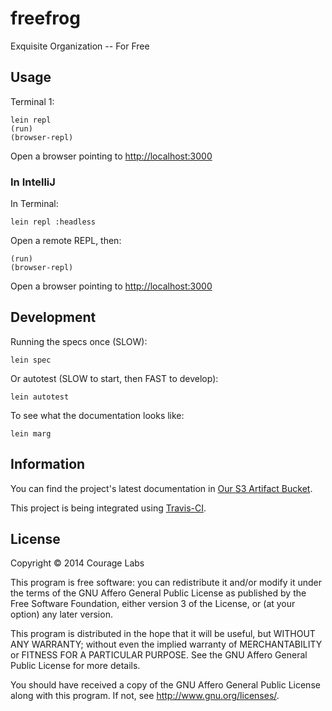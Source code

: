 # freefrog

Exquisite Organization -- For Free

## Usage

Terminal 1:

    lein repl
    (run)
    (browser-repl)
    
Open a browser pointing to [http://localhost:3000](http://localhost:3000)    

### In IntelliJ
    
In Terminal:    

    lein repl :headless
    
Open a remote REPL, then:

    (run)
    (browser-repl)
    
Open a browser pointing to [http://localhost:3000](http://localhost:3000)
    
## Development
    
Running the specs once (SLOW):

    lein spec
    
Or autotest (SLOW to start, then FAST to develop):
    
    lein autotest
    
To see what the documentation looks like:
    
    lein marg
    
## Information
    
You can find the project's latest documentation in 
[Our S3 Artifact Bucket](http://s3.amazonaws.com/freefrog/docs/uberdoc.html).
   
This project is being integrated using 
[Travis-CI](https://travis-ci.org/courage-labs/freefrog).

## License

Copyright © 2014 Courage Labs

This program is free software: you can redistribute it and/or modify
it under the terms of the GNU Affero General Public License as published by
the Free Software Foundation, either version 3 of the License, or
(at your option) any later version.

This program is distributed in the hope that it will be useful,
but WITHOUT ANY WARRANTY; without even the implied warranty of
MERCHANTABILITY or FITNESS FOR A PARTICULAR PURPOSE.  See the
GNU Affero General Public License for more details.

You should have received a copy of the GNU Affero General Public License
along with this program.  If not, see <http://www.gnu.org/licenses/>.
